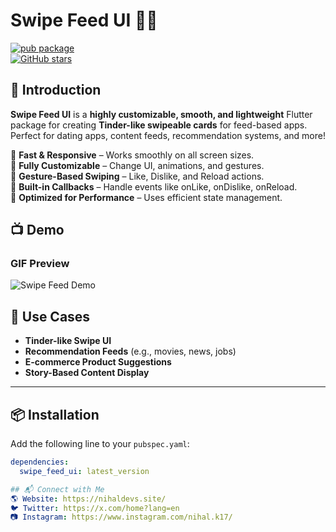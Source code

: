 # Swipe Feed UI 📱🔥

[![pub package](https://img.shields.io/pub/v/swipe_feed.svg)](https://pub.dev/packages/swipe_feed)  
[![GitHub stars](https://img.shields.io/github/stars/nihal0514/swipe_feed)](https://github.com/nihal0514/swipe_feed)  

## 🚀 Introduction

**Swipe Feed UI** is a **highly customizable, smooth, and lightweight** Flutter package for creating **Tinder-like swipeable cards** for feed-based apps. Perfect for dating apps, content feeds, recommendation systems, and more!

🔹 **Fast & Responsive** – Works smoothly on all screen sizes.  
🔹 **Fully Customizable** – Change UI, animations, and gestures.  
🔹 **Gesture-Based Swiping** – Like, Dislike, and Reload actions.  
🔹 **Built-in Callbacks** – Handle events like onLike, onDislike, onReload.  
🔹 **Optimized for Performance** – Uses efficient state management.

## 📺 Demo

### GIF Preview
![Swipe Feed Demo](https://raw.githubusercontent.com/nihal0514/swipe_feed/main/assets/demo.gif)

## 🎯 Use Cases
- **Tinder-like Swipe UI**
- **Recommendation Feeds** (e.g., movies, news, jobs)
- **E-commerce Product Suggestions**
- **Story-Based Content Display**

---

## 📦 Installation

Add the following line to your `pubspec.yaml`:

```yaml
dependencies:
  swipe_feed_ui: latest_version

## 📬 Connect with Me
🌎 Website: https://nihaldevs.site/
🐦 Twitter: https://x.com/home?lang=en
📷 Instagram: https://www.instagram.com/nihal.k17/
